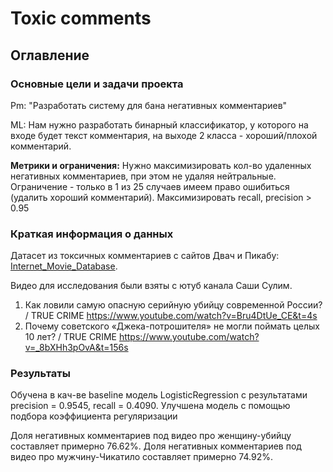# Toxic comments

## Оглавление

### Основные цели и задачи проекта
Pm: "Разработать систему для бана негативных комментариев"

ML: Нам нужно разработать бинарный классификатор, у которого на входе будет текст комментария, на выходе 2 класса - хороший/плохой комментарий.

**Метрики и ограничения:** Нужно максимизировать кол-во удаленных негативных комментариев, при этом не удаляя нейтральные. Ограничение - только в 1 из 25 случаев имеем право ошибиться (удалить хороший комментарий). Максимизировать recall, precision > 0.95

### Краткая информация о данных

Датасет из токсичных комментариев с сайтов Двач и Пикабу: [Internet_Movie_Database](https://www.kaggle.com/datasets/blackmoon/russian-language-toxic-comments).  

Видео для исследования были взяты с ютуб канала Саши Сулим.
1) Как ловили самую опасную серийную убийцу современной России? / TRUE CRIME https://www.youtube.com/watch?v=Bru4DtUe_CE&t=4s 
2) Почему советского «Джека-потрошителя» не могли поймать целых 10 лет? / TRUE CRIME https://www.youtube.com/watch?v=_8bXHh3pOvA&t=156s

### Результаты
Обучена в кач-ве baseline модель LogisticRegression с результатами precision = 0.9545, recall = 0.4090. Улучшена модель с помощью подбора коэффициента регуляризации 

Доля негативных комментариев под видео про женщину-убийцу составляет примерно 76.62%.
Доля негативных комментариев под видео про мужчину-Чикатило составляет примерно 74.92%.



